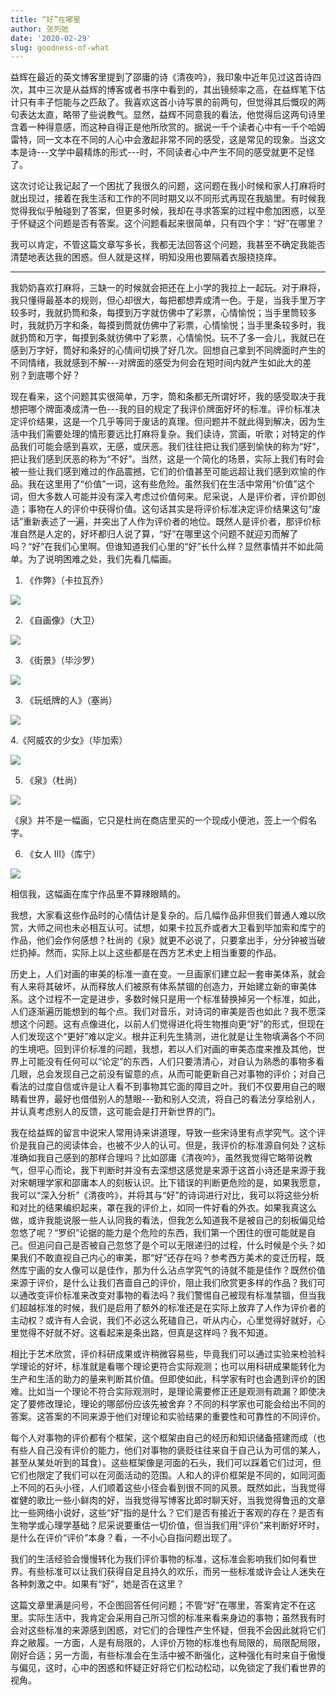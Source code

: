 ```yaml
---
title: “好”在哪里
author: 张列弛
date: '2020-02-29'
slug: goodness-of-what
---
```

益辉在最近的英文博客里提到了邵庸的诗《清夜吟》，我印象中近年见过这首诗四次，其中三次是从益辉的博客或者书序中看到的，其出镜频率之高，在益辉笔下估计只有丰子恺能与之匹敌了。我喜欢这首小诗写景的前两句，但觉得其后慨叹的两句表达太直，略带了些说教气。显然，益辉不同意我的看法，他觉得后这两句诗里含着一种得意感，而这种自得正是他所欣赏的。据说一千个读者心中有一千个哈姆雷特，同一文本在不同的人心中会激起非常不同的感受，这是常见的现象。当这文本是诗---文学中最精炼的形式---时，不同读者心中产生不同的感受就更不足怪了。    

这次讨论让我记起了一个困扰了我很久的问题，这问题在我小时候和家人打麻将时就出现过，接着在我生活和工作的不同时期又以不同形式再现在我脑里。有时候我觉得我似乎触碰到了答案，但更多时候，我却在寻求答案的过程中愈加困惑，以至于怀疑这个问题是否有答案。这个问题看起来很简单，只有四个字：“好”在哪里？  

我可以肯定，不管这篇文章写多长，我都无法回答这个问题，我甚至不确定我能否清楚地表达我的困惑。但人就是这样，明知没用也要隔着衣服挠挠痒。  

-------

我奶奶喜欢打麻将，三缺一的时候就会把还在上小学的我拉上一起玩。对于麻将，我只懂得最基本的规则，但心却很大，每把都想弄成清一色。于是，当我手里万字较多时，我就扔筒和条，每摸到万字就仿佛中了彩票，心情愉悦；当手里筒较多时，我就扔万字和条，每摸到筒就仿佛中了彩票，心情愉悦；当手里条较多时，我就扔筒和万字，每摸到条就彷佛中了彩票，心情愉悦。玩不了多一会儿，我就已在感到万字好，筒好和条好的心情间切换了好几次。回想自己拿到不同牌面时产生的不同情绪，我就感到不解---对牌面的感受为何会在短时间内就产生如此大的差别？到底哪个好？    

现在看来，这个问题其实很简单，万字，筒和条都无所谓好坏，我的感受取决于我想把哪个牌面凑成清一色---我的目的规定了我评价牌面好坏的标准。评价标准决定评价结果，这是一个几乎等同于废话的真理。但问题并不就此得到解决，因为生活中我们需要处理的情形要远比打麻将复杂。我们读诗，赏画，听歌；对特定的作品我们可能会感到喜欢，无感，或厌恶。我们往往把让我们感到愉快的称为“好”，把让我们感到厌恶的称为“不好”。当然，这是一个简化的场景，实际上我们有时会被一些让我们感到难过的作品震撼，它们的价值甚至可能远超让我们感到欢愉的作品。我在这里用了“价值”一词，这有些危险。虽然我们在生活中常用“价值”这个词，但大多数人可能并没有深入考虑过价值何来。尼采说，人是评价者，评价即创造；事物在人的评价中获得价值。这句话其实是将评价标准决定评价结果这句“废话”重新表述了一遍，并突出了人作为评价者的地位。既然人是评价者，那评价标准自然是人定的，好坏都归人说了算，“好”在哪里这个问题不就迎刃而解了吗？“好”在我们心里啊。但谁知道我们心里的“好”长什么样？显然事情并不如此简单。为了说明困难之处，我们先看几幅画。   

1. 《作弊》（卡拉瓦乔）

![](https://upload.wikimedia.org/wikipedia/commons/thumb/1/1d/Cardsharps.jpg/1920px-Cardsharps.jpg)  

2. 《自画像》（大卫）   

![](https://upload.wikimedia.org/wikipedia/commons/thumb/c/c6/David_Self_Portrait.jpg/1024px-David_Self_Portrait.jpg)


3. 《街景》（毕沙罗）

![](https://upload.wikimedia.org/wikipedia/commons/thumb/1/15/Camille_Pissarro_-_Boulevard_Montmartre_-_Eremitage.jpg/1920px-Camille_Pissarro_-_Boulevard_Montmartre_-_Eremitage.jpg)


3.  《玩纸牌的人》（塞尚）

![](https://upload.wikimedia.org/wikipedia/commons/d/d4/Paul_C%C3%A9zanne%2C_1892-95%2C_Les_joueurs_de_carte_%28The_Card_Players%29%2C_60_x_73_cm%2C_oil_on_canvas%2C_Courtauld_Institute_of_Art%2C_London.jpg)

4.《阿威农的少女》（毕加索） 

![](https://upload.wikimedia.org/wikipedia/en/thumb/4/4c/Les_Demoiselles_d%27Avignon.jpg/1280px-Les_Demoiselles_d%27Avignon.jpg)  

5. 《泉》（杜尚） 

![](https://upload.wikimedia.org/wikipedia/commons/d/dd/Marcel_Duchamp%2C_1917%2C_Fountain%2C_photograph_by_Alfred_Stieglitz.jpg)  

《泉》并不是一幅画，它只是杜尚在商店里买的一个现成小便池，签上一个假名字。

6. 《女人 III》（库宁）

![](https://arthive.com/res/media/img/orig/work/0e1/350421@2x.webp)  

相信我，这幅画在库宁作品里不算辣眼睛的。   

我想，大家看这些作品时的心情估计是复杂的。后几幅作品非但我们普通人难以欣赏，大师之间也未必相互认可。试想，如果卡拉瓦乔或者大卫看到毕加索和库宁的作品，他们会作何感想？杜尚的《泉》就更不必说了，只要拿出手，分分钟被当破烂扔掉。然而，实际上以上这些都是在西方艺术史上相当重要的作品。   

历史上，人们对画的审美的标准一直在变。一旦画家们建立起一套审美体系，就会有人来将其破坏，从而释放人们被原有体系禁锢的创造力，开始建立新的审美体系。这个过程不一定是进步，多数时候只是用一个标准替换掉另一个标准，如此，人们逐渐遍历能想到的每个点。我们对音乐，对诗词的审美是否也如此？我不愿深想这个问题。这有点像进化，以前人们觉得进化将生物推向更“好”的形式，但现在人们发现这个“更好”难以定义。根井正利先生猜测，进化就是让生物填满各个不同的生境吧。回到评价标准的问题，我想，若以人们对画的审美态度来推及其他，世界上可能没有任何可以“论定”的东西，人们只要清清心，对自认为熟悉的事物多看几眼，总会发现自己之前没有留意的点，从而可能更新自己对事物的评价；对自己看法的过度自信或许是让人看不到事物其它面的障目之叶。我们不仅要用自己的眼睛看世界，最好也借借别人的慧眼---勤和别人交流，将自己的看法分享给别人，并认真考虑别人的反馈，这可能会是打开新世界的门。   

我在给益辉的留言中说宋人常用诗来讲道理，导致一些宋诗里有点学究气。这个评价是我自己的阅读体会，也被不少人的认可。但是，我评价的标准源自何处？这标准确如我自己感到的那样合理吗？比如邵庸《清夜吟》，虽然我觉得它略带说教气，但平心而论，我下判断时并没有去深想这感觉是来源于这首小诗还是来源于我对宋朝理学家和邵庸本人的刻板认识。比下错误的判断更危险的是，如果我愿意，我可以“深入分析”《清夜吟》，并将其与“好”的诗词进行对比，我可以将这些分析和对比的结果编织起来，罩在我的评价上，如同一件好看的外衣。如果我真这么做，或许我能说服一些人认同我的看法，但我怎么知道我不是被自己的刻板偏见给忽悠了呢？“罗织”论据的能力是个危险的东西，我们第一个困住的很可能就是自己。但追问自己是否被自己忽悠了是个可以无限递归的过程，什么时候是个头？如果我们不敢直视自己内心的审美，那“好”还存在吗？参考西方美术的变迁历程，既然库宁画的女人像可以是佳作，那为什么沾点学究气的诗就不能是佳作？既然价值来源于评价，是什么让我们吝啬自己的评价，阻止我们欣赏更多样的作品？我们可以通改变评价标准来改变对事物的看法吗？我们警惕自己被现有标准禁锢，但当我们超越标准的时候，我们是启用了额外的标准还是在实际上放弃了人作为评价者的主动权？或许有人会说，我们不必这么死磕自己，听从内心，心里觉得好就好，心里觉得不好就不好。这看起来是条出路，但真是这样吗？我不知道。               

相比于艺术欣赏，评价科研成果或许稍微容易些，毕竟我们可以通过实验来检验科学理论的好坏，标准就是看哪个理论更符合实际观测；也可以用科研成果能转化为生产和生活的助力的量来判断其价值。但即使如此，科学家有时也会遇到评价的困难。比如当一个理论不符合实际观测时，是理论需要修正还是观测有疏漏？即使决定了要修改理论，理论的哪部份应该先被舍弃？不同的科学家也可能会给出不同的答案。这答案的不同来源于他们对理论和实验结果的重要性和可靠性的不同评价。      

每个人对事物的评价都有个框架，这个框架由自己的经历和知识储备搭建而成（也有些人自己没有评价的能力，他们对事物的褒贬往往来自于自己认为可信的某人，甚至从某处听到的耳食）。这些框架像是河面的石头，我们可以踩着它们过河，但它们也限定了我们可以在河面活动的范围。人和人的评价框架是不同的，如同河面上不同的石头小径，人们顺着这些小径会看到很不同的风景。既然如此，当我觉得崔健的歌比一些小鲜肉的好，当我觉得写博客比即时聊天好，当我觉得鲁迅的文章比一些网络小说好，这些“好”指的是什么？它们是否有接近于客观的存在？是否有生物学或心理学基础？尼采说要重估一切价值，但当我们用“评价”来判断好坏时，是什么在评价“评价”本身？看，一不小心自指问题出现了。         

我们的生活经验会慢慢转化为我们评价事物的标准，这标准会影响我们如何看世界。有些标准可以让我们获得自足且持久的欢乐，而另一些标准或许会让人迷失在各种刺激之中。如果有“好”，她是否在这里？   

这篇文章里满是问号，不企图回答任何问题；不管“好”在哪里，答案肯定不在这里。实际生活中，我肯定会采用自己所习惯的标准来看来身边的事物；虽然我有时会对这些标准的来源感到困惑，对它们的合理性产生怀疑，但我不会因此就将它们弃之敝履。一方面，人是有局限的，人评价万物的标准也有局限的，局限配局限，刚好合适；另一方面，有些标准会在生活中被不断强化，这种强化有时来自于傲慢与偏见，这时，心中的困惑和怀疑正好将它们松动松动，以免锁定了我们看世界的视角。   


















